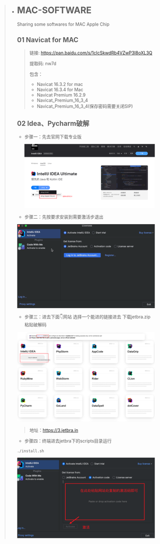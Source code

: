 > - # MAC-SOFTWARE
>
>   Sharing some softwares for MAC Apple Chip
>
>   ## 01	Navicat for MAC
>
>   > 链接: https://pan.baidu.com/s/1cIcSkwdRb4VZwP3I8oXL3Q 
>   >
>   > 提取码: nw7d 
>   >
>   > 包含：
>   >
>   > - Navicat 16.3.2 for mac
>   > - Navicat 16.3.4 for Mac
>   > - Navicat Premium 16.2.9
>   > - Navicat_Premium_16_3_4
>   > - Navicat_Premium_16_3_4(保存密码需要关闭SIP)
>
>   ## 02	Idea、Pycharm破解
>
>   - 步骤一：先去官网下载专业版
>
>     ![image-20240109153336081](assets/image-20240109153336081-4788146.png)
>
>   - 步骤二：先按要求安装到需要激活步退出
>
>   ![image-20240109153509160](assets/image-20240109153509160-4788146.png)
>
>   - 步骤三：进去下面👇网站 选择一个能进的链接进去 下载jetbra.zip 粘贴破解码
>
>   ![image-20240109153718419](assets/image-20240109153718419-4788146.png)
>
>   > 地址：https://3.jetbra.in
>
>   - 步骤四：终端进去jetbra下的scripts目录运行
>
>   ```
>   ./install.sh
>   ```
>
>   ![image-20240109154123051](assets/image-20240109154123051-4788146.png)
